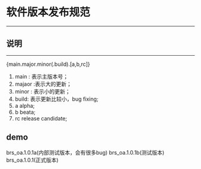 # 软件版本发布规范

---
## 说明

---

{main.major.minor(.build).[a,b,rc]}
1. main : 表示主版本号；
2. majaor :表示大的更新；
3. minor : 表示小的更新；
4. build: 表示更新比较小，bug fixing;
5. a  alpha;
6. b  beata;
7. rc release candidate;

## demo

brs_oa.1.0.1a(内部测试版本，会有很多bug)
brs_oa.1.0.1b(测试版本)
brs_oa.1.0.1(正式版本)
